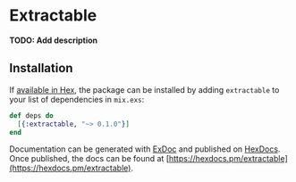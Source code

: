 # Extractable

**TODO: Add description**

## Installation

If [available in Hex](https://hex.pm/docs/publish), the package can be installed
by adding `extractable` to your list of dependencies in `mix.exs`:

```elixir
def deps do
  [{:extractable, "~> 0.1.0"}]
end
```

Documentation can be generated with [ExDoc](https://github.com/elixir-lang/ex_doc)
and published on [HexDocs](https://hexdocs.pm). Once published, the docs can
be found at [https://hexdocs.pm/extractable](https://hexdocs.pm/extractable).

